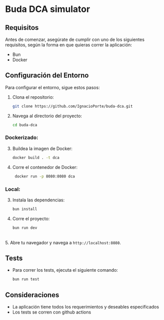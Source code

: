 # Buda DCA simulator

## Requisitos

Antes de comenzar, asegúrate de cumplir con uno de los siguientes requisitos, según la forma en que quieras correr la aplicación:

- Bun
- Docker

## Configuración del Entorno

Para configurar el entorno, sigue estos pasos:

1. Clona el repositorio:
   ```bash
   git clone https://github.com/IgnacioPorte/buda-dca.git
    ```
2. Navega al directorio del proyecto:
    ```bash
    cd buda-dca
    ```
### Dockerizado:

3. Buildea la imagen de Docker:
   ```bash
   docker build . -t dca
   ```

4. Corre el contenedor de Docker:
   ```bash
    docker run -p 8080:8080 dca
    ```
### Local:

3. Instala las dependencias:
    ```bash
    bun install
    ```
4. Corre el proyecto:
    ```bash
    bun run dev
    ``` 

\
5. Abre tu navegador y navega a `http://localhost:8080`.  

## Tests

- Para correr los tests, ejecuta el siguiente comando:
    ```bash
    bun run test
    ```

## Consideraciones
- La aplicación tiene todos los requerimientos y deseables especificados
- Los tests se corren con github actions
